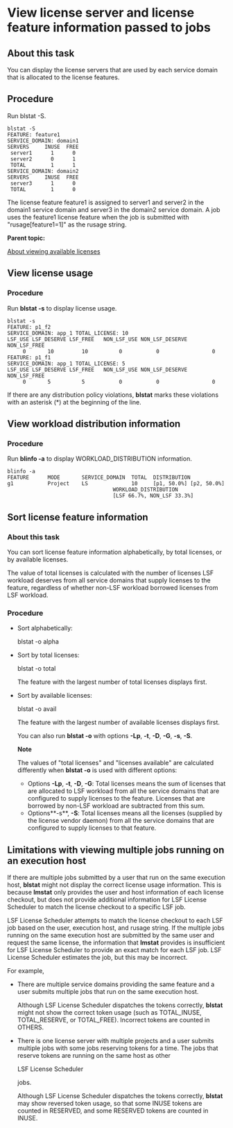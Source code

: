 # View license server and license feature information passed to jobs

## About this task

You can display the license servers that are used by each service domain that is allocated to the license features.

## Procedure

Run blstat -S.

```
blstat -S
FEATURE: feature1
SERVICE_DOMAIN: domain1
SERVERS     INUSE  FREE
 server1      1      0
 server2      0      1
 TOTAL        1      1
SERVICE_DOMAIN: domain2
SERVERS     INUSE  FREE
 server3      1      0
 TOTAL        1      0
```

The license feature feature1 is assigned to server1 and server2 in the domain1 service domain and server3 in the domain2 service domain. A job uses the feature1 license feature when the job is submitted with "rusage[feature1=1]" as the rusage string.

**Parent topic:**

[About viewing available licenses](https://www.ibm.com/support/knowledgecenter/SSWRJV_10.1.0/license_scheduler/view_available_licenses.html?view=kc)

## View license usage

### Procedure

Run **blstat -s** to display license usage.

```
blstat -s
FEATURE: p1_f2
SERVICE_DOMAIN: app_1 TOTAL_LICENSE: 10
LSF_USE LSF_DESERVE LSF_FREE   NON_LSF_USE NON_LSF_DESERVE  NON_LSF_FREE
     0       10         10          0           0                 0 
FEATURE: p1_f1
SERVICE_DOMAIN: app_1 TOTAL_LICENSE: 5  
LSF_USE LSF_DESERVE LSF_FREE   NON_LSF_USE NON_LSF_DESERVE  NON_LSF_FREE
     0       5          5           0           0                 0 
```

If there are any distribution policy violations, **blstat** marks these violations with an asterisk (*) at the beginning of the line.

## View workload distribution information

### Procedure

Run **blinfo -a** to display WORKLOAD_DISTRIBUTION information.

```
blinfo -a
FEATURE      MODE       SERVICE_DOMAIN  TOTAL  DISTRIBUTION
g1           Project    LS              10     [p1, 50.0%] [p2, 50.0%]
                                  WORKLOAD_DISTRIBUTION
                                  [LSF 66.7%, NON_LSF 33.3%]
```

## Sort license feature information

### About this task

You can sort license feature information alphabetically, by total licenses, or by available licenses.

The value of total licenses is calculated with the number of licenses LSF workload deserves from all service domains that supply licenses to the feature, regardless of whether non-LSF workload borrowed licenses from LSF workload.

### Procedure

- Sort alphabetically:

  blstat -o alpha

- Sort by total licenses:

  blstat -o total

  The feature with the largest number of total licenses displays first.

- Sort by available licenses:

  blstat -o avail

  The feature with the largest number of available licenses displays first.

  You can also run **blstat -o** with options **-Lp**, **-t**, **-D**, **-G**, **-s**, **-S**.

  **Note**

  The values of "total licenses" and "licenses available" are calculated differently when **blstat -o** is used with different options:

  - Options **-Lp**, **-t**, **-D**, **-G**: Total licenses means the sum of licenses that are allocated to LSF workload from all the service domains that are configured to supply licenses to the feature. Licenses that are borrowed by non-LSF workload are subtracted from this sum.
  - Options**-s**, **-S**: Total licenses means all the licenses (supplied by the license vendor daemon) from all the service domains that are configured to supply licenses to that feature.

## Limitations with viewing multiple jobs running on an execution host

If there are multiple jobs submitted by a user that run on the same execution host, **blstat** might not display the correct license usage information. This is because **lmstat** only provides the user and host information of each license checkout, but does not provide additional information for LSF License Scheduler to match the license checkout to a specific LSF job.

LSF License Scheduler attempts to match the license checkout to each LSF job based on the user, execution host, and rusage string. If the multiple jobs running on the same execution host are submitted by the same user and request the same license, the information that **lmstat** provides is insufficient for LSF License Scheduler to provide an exact match for each LSF job. LSF License Scheduler estimates the job, but this may be incorrect.

For example,

- There are multiple service domains providing the same feature and a user submits multiple jobs that run on the same execution host.

  Although LSF License Scheduler dispatches the tokens correctly, **blstat** might not show the correct token usage (such as TOTAL_INUSE, TOTAL_RESERVE, or TOTAL_FREE). Incorrect tokens are counted in OTHERS.

- There is one license server with multiple projects and a user submits multiple jobs with some jobs reserving tokens for a time. The jobs that reserve tokens are running on the same host as other

   

  LSF License Scheduler

   

  jobs.

  Although LSF License Scheduler dispatches the tokens correctly, **blstat** may show reversed token usage, so that some INUSE tokens are counted in RESERVED, and some RESERVED tokens are counted in INUSE.